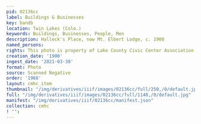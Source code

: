 ```yaml
---
pid: 02136cc
label: Buildings & Businesses
key: bandb
location: Twin Lakes (Colo.)
keywords: Buildings, Businesses, People, Men
description: Halleck's Place, now Mt. Elbert Lodge, c. 1900
named_persons: 
rights: This photo is property of Lake County Civic Center Association.
creation_date: '1900'
ingest_date: '2021-03-30'
format: Photo
source: Scanned Negative
order: '1968'
layout: cmhc_item
thumbnail: "/img/derivatives/iiif/images/02136cc/full/250,/0/default.jpg"
full: "/img/derivatives/iiif/images/02136cc/full/1140,/0/default.jpg"
manifest: "/img/derivatives/iiif/02136cc/manifest.json"
collection: cmhc
! '': 
---
```

